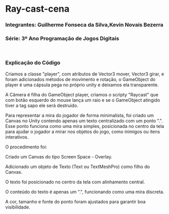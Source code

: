 # Ray-cast-cena

<h3>Integrantes: Guilherme Fonseca da Silva,Kevin Novais Bezerra</h3>

<h3>Série: 3º Ano Programação de Jogos Digitais</h3>
<br>
<h3>Explicação do Código</h3>
Criamos a classe "player", com atributos de Vector3  mover, Vector3 girar, e foram adicionados métodos de movimento e rotação, o GameObject do player é uma cápsula pega no próprio unity e deixamos ela transparente.

A Câmera é filha do GameObject player, criamos o scripty "Raycast" que com botão esquerdo do mouse lança um raio e se o GameObject atingido tiver a tag sapo ele será destruido.


Para representar a mira do jogador de forma minimalista, foi criado um Canvas no Unity contendo apenas um texto centralizado com um ponto ".". Esse ponto funciona como uma mira simples, posicionada no centro da tela para ajudar o jogador a mirar nos objetos do jogo, como inimigos ou itens interativos.

O procedimento foi:

Criado um Canvas do tipo Screen Space - Overlay.

Adicionado um objeto de Texto (Text ou TextMeshPro) como filho do Canvas.

O texto foi posicionado no centro da tela com alinhamento central.

O conteúdo do texto é apenas um ".", funcionando como uma mira discreta.

A cor, tamanho e fonte do ponto foram ajustados para garantir boa visibilidade.